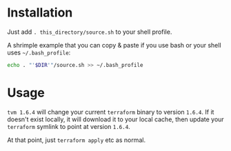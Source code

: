 # Installation

Just add `. this_directory/source.sh` to your shell profile.

A shrimple example that you can copy & paste if you use bash or your shell uses
`~/.bash_profile`:

```bash
echo . "'$DIR'"/source.sh >> ~/.bash_profile
```

# Usage

`tvm 1.6.4` will change your current `terraform` binary to version `1.6.4`. If
it doesn't exist locally, it will download it to your local cache, then update
your `terraform` symlink to point at version `1.6.4`.

At that point, just `terraform apply` etc as normal.
